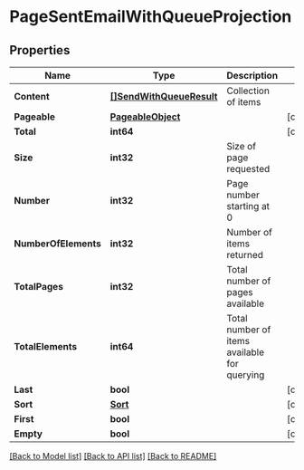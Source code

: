 # PageSentEmailWithQueueProjection

## Properties

Name | Type | Description | Notes
------------ | ------------- | ------------- | -------------
**Content** | [**[]SendWithQueueResult**](SendWithQueueResult) | Collection of items | 
**Pageable** | [**PageableObject**](PageableObject) |  | [optional] 
**Total** | **int64** |  | [optional] 
**Size** | **int32** | Size of page requested | 
**Number** | **int32** | Page number starting at 0 | 
**NumberOfElements** | **int32** | Number of items returned | 
**TotalPages** | **int32** | Total number of pages available | 
**TotalElements** | **int64** | Total number of items available for querying | 
**Last** | **bool** |  | [optional] 
**Sort** | [**Sort**](Sort) |  | [optional] 
**First** | **bool** |  | [optional] 
**Empty** | **bool** |  | [optional] 

[[Back to Model list]](../README#documentation-for-models) [[Back to API list]](../README#documentation-for-api-endpoints) [[Back to README]](../README)


